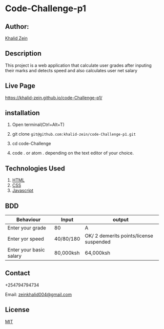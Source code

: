 # Code-Challenge-p1
## Author:

[Khalid Zein](https:yueyyt)

## Description

This project is a web application that calculate user grades after inputing their marks and detects speed and also calculates user net salary

## Live Page

https://khalid-zein.github.io/code-Challenge-p1/

## installation

1. Open terminal(Ctrl+Alt+T)

2. git clone ```git@github.com:khalid-zein/code-Challenge-p1.git```

3. cd code-Challenge

4. code . or atom . depending on the text editor of your choice.

## Technologies Used

1. [HTML](https://)
2. [CSS](https://)
3. [Javascript](https://)

## BDD

|Behaviour                | Input                                 |                                     output|
| ----------------------- | ------------------------------------- | ----------------------------------------- |
| Enter your grade        |  80                                   |   A                                       |
| Enter yor speed         |  40/80/180                            |   OK/ 2 demerits points/license suspended |
| Enter your basic salary |  80,000ksh                            |   64,000ksh                               |


## Contact

+254794794734

Email: zeinkhalid004@gmail.com

## License
[MIT](https://choosealicense.com/licenses/mit/)
